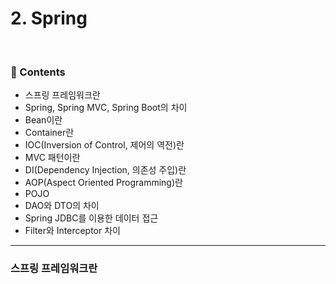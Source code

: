 <h1>2. Spring</h1><br>
  <h3>📖 Contents</h3>
<ul>
  <li>스프링 프레임워크란</li>
  <li>Spring, Spring MVC, Spring Boot의 차이</li>
  <li>Bean이란</li>
  <li>Container란</li>
  <li>IOC(Inversion of Control, 제어의 역전)란</li>
  <li>MVC 패턴이란</li>
  <li>DI(Dependency Injection, 의존성 주입)란</li>
  <li>AOP(Aspect Oriented Programming)란</li>
  <li>POJO</li>
  <li>DAO와 DTO의 차이</li>
  <li>Spring JDBC를 이용한 데이터 접근</li>
  <li>Filter와 Interceptor 차이</li>
 </ul>

<hr>
<h3><b>스프링 프레임워크란</b></h3>










